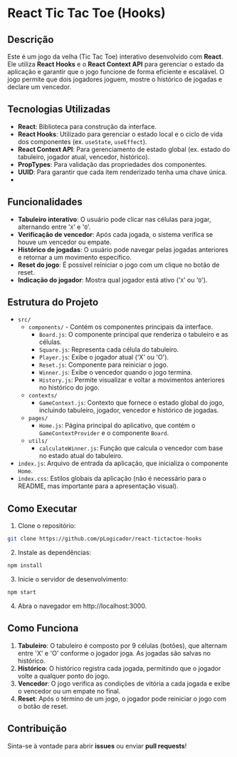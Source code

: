 # React Tic Tac Toe (Hooks)
## Descrição
Este é um jogo da velha (Tic Tac Toe) interativo desenvolvido com **React**. Ele utiliza **React Hooks** e o **React Context API** para gerenciar o estado da aplicação e garantir que o jogo funcione de forma eficiente e escalável. O jogo permite que dois jogadores joguem, mostre o histórico de jogadas e declare um vencedor.

## Tecnologias Utilizadas
- **React**: Biblioteca para construção da interface.
- **React Hooks**: Utilizado para gerenciar o estado local e o ciclo de vida dos componentes (ex. `useState`, `useEffect`).
- **React Context API**: Para gerenciamento de estado global (ex. estado do tabuleiro, jogador atual, vencedor, histórico).
- **PropTypes**: Para validação das propriedades dos componentes.
- **UUID**: Para garantir que cada item renderizado tenha uma chave única.
- 
## Funcionalidades
- **Tabuleiro interativo**: O usuário pode clicar nas células para jogar, alternando entre '`X`' e '`O`'.
- **Verificação de vencedor**: Após cada jogada, o sistema verifica se houve um vencedor ou empate.
- **Histórico de jogadas**: O usuário pode navegar pelas jogadas anteriores e retornar a um movimento específico.
- **Reset do jogo**: É possível reiniciar o jogo com um clique no botão de reset.
- **Indicação do jogador**: Mostra qual jogador está ativo ('`X`' ou '`O`').

## Estrutura do Projeto
- `src/`
  - `components/` - Contém os componentes principais da interface.
    - `Board.js`: O componente principal que renderiza o tabuleiro e as células.
    - `Square.js`: Representa cada célula do tabuleiro.
    - `Player.js`: Exibe o jogador atual ('X' ou 'O').
    - `Reset.js`: Componente para reiniciar o jogo.
    - `Winner.js`: Exibe o vencedor quando o jogo termina.
    - `History.js`: Permite visualizar e voltar a movimentos anteriores no histórico do jogo.
  - `contexts/`
    - `GameContext.js`: Contexto que fornece o estado global do jogo, incluindo tabuleiro, jogador, vencedor e histórico de jogadas.
  - `pages/`
    - `Home.js`: Página principal do aplicativo, que contém o `GameContextProvider` e o componente `Board`.
  - `utils/`
    - `calculateWinner.js`: Função que calcula o vencedor com base no estado atual do tabuleiro.
- `index.js`: Arquivo de entrada da aplicação, que inicializa o componente `Home`.
- `index.css`: Estilos globais da aplicação (não é necessário para o README, mas importante para a apresentação visual).

## Como Executar

1. Clone o repositório:
````bash
git clone https://github.com/pLogicador/react-tictactoe-hooks
````
2. Instale as dependências:
````bash
npm install
````
3. Inicie o servidor de desenvolvimento:
````bash
npm start
````
4. Abra o navegador em http://localhost:3000.

## Como Funciona
1. **Tabuleiro**: O tabuleiro é composto por 9 células (botões), que alternam entre 'X' e 'O' conforme o jogador joga. As jogadas são salvas no histórico.
2. **Histórico**: O histórico registra cada jogada, permitindo que o jogador volte a qualquer ponto do jogo.
3. **Vencedor**: O jogo verifica as condições de vitória a cada jogada e exibe o vencedor ou um empate no final.
4. **Reset**: Após o término de um jogo, o jogador pode reiniciar o jogo com o botão de reset.

## Contribuição
Sinta-se à vontade para abrir **issues** ou enviar **pull requests**!
